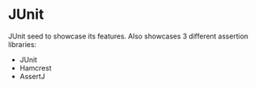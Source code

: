 # JUnit
JUnit seed to showcase its features.
Also showcases 3 different assertion libraries:
- JUnit
- Hamcrest
- AssertJ

